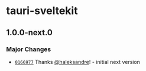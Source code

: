 # tauri-sveltekit

## 1.0.0-next.0

### Major Changes

- [`0166977`](https://github.com/haleksandre/tauri-sveltekit/commit/016697705ef553d998f68efa5f71e6e589a711c7) Thanks [@haleksandre](https://github.com/haleksandre)! - initial next version
